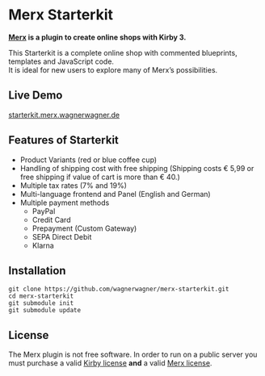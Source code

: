 # Merx Starterkit

**[Merx](https://merx.wagnerwagner.de) is a plugin to create online shops with Kirby 3.**  

This Starterkit is a complete online shop with commented blueprints, templates and JavaScript code.  
It is ideal for new users to explore many of Merx’s possibilities.

## Live Demo

[starterkit.merx.wagnerwagner.de](https://starterkit.merx.wagnerwagner.de)

## Features of Starterkit

- Product Variants (red or blue coffee cup)
- Handling of shipping cost with free shipping (Shipping costs € 5,99 or free shipping if value of cart is more than € 40.)
- Multiple tax rates (7% and 19%)
- Multi-language frontend and Panel (English and German)
- Multiple payment methods
  - PayPal
  - Credit Card
  - Prepayment (Custom Gateway)
  - SEPA Direct Debit 
  - Klarna

## Installation

```
git clone https://github.com/wagnerwagner/merx-starterkit.git
cd merx-starterkit
git submodule init
git submodule update
```
  
## License

The Merx plugin is not free software. In order to run on a public server you must purchase a valid [Kirby license](https://getkirby.com/buy) **and** a valid [Merx license](https://merx.wagnerwagner.de/buy).
